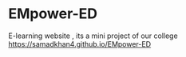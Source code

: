 # EMpower-ED
E-learning website , its  a mini project of our college
https://samadkhan4.github.io/EMpower-ED
